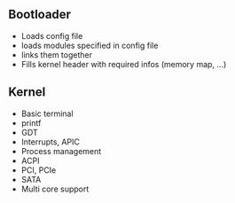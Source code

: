 
## Bootloader
- Loads config file
- loads modules specified in config file
- links them together
- Fills kernel header with required infos (memory map, ...)

## Kernel
- Basic terminal
- printf
- GDT
- Interrupts, APIC
- Process management
- ACPI
- PCI, PCIe
- SATA
- Multi core support

